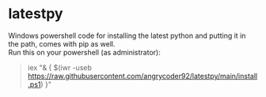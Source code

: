 # latestpy
Windows powershell code for installing the latest python and putting it in the path, comes with pip as well. </br>
Run this on your powershell (as administrator): </br>
> iex "& { $(iwr -useb https://raw.githubusercontent.com/angrycoder92/latestpy/main/install.ps1) }"
